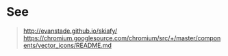 # See
 > http://evanstade.github.io/skiafy/
 > https://chromium.googlesource.com/chromium/src/+/master/components/vector_icons/README.md
